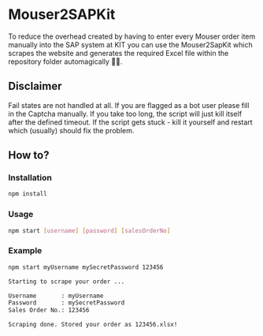 # Mouser2SAPKit
To reduce the overhead created by having to enter every Mouser order item manually into the SAP system at KIT you can use the Mouser2SapKit which scrapes the website and generates the required Excel file within the repository folder automagically 🎩✨.

## Disclaimer
Fail states are not handled at all. If you are flagged as a bot user please fill in the Captcha manually. If you take too long, the script will just kill itself after the defined timeout. If the script gets stuck - kill it yourself and restart which (usually) should fix the problem.

## How to?
### Installation
``` bash
npm install
```

### Usage
``` bash
npm start [username] [password] [salesOrderNo]
```

### Example
``` bash
npm start myUsername mySecretPassword 123456

Starting to scrape your order ...

Username       : myUsername
Password       : mySecretPassword
Sales Order No.: 123456

Scraping done. Stored your order as 123456.xlsx!
```


